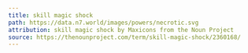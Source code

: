 ```yaml
---
title: skill magic shock
path: https://data.n7.world/images/powers/necrotic.svg
attribution: skill magic shock by Maxicons from the Noun Project
source: https://thenounproject.com/term/skill-magic-shock/2360168/
---
```

